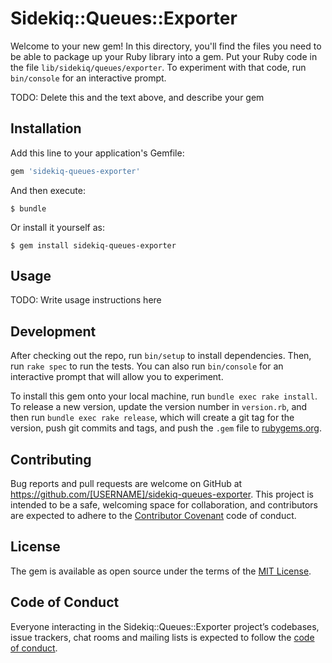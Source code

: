 # Sidekiq::Queues::Exporter

Welcome to your new gem! In this directory, you'll find the files you need to be able to package up your Ruby library into a gem. Put your Ruby code in the file `lib/sidekiq/queues/exporter`. To experiment with that code, run `bin/console` for an interactive prompt.

TODO: Delete this and the text above, and describe your gem

## Installation

Add this line to your application's Gemfile:

```ruby
gem 'sidekiq-queues-exporter'
```

And then execute:

    $ bundle

Or install it yourself as:

    $ gem install sidekiq-queues-exporter

## Usage

TODO: Write usage instructions here

## Development

After checking out the repo, run `bin/setup` to install dependencies. Then, run `rake spec` to run the tests. You can also run `bin/console` for an interactive prompt that will allow you to experiment.

To install this gem onto your local machine, run `bundle exec rake install`. To release a new version, update the version number in `version.rb`, and then run `bundle exec rake release`, which will create a git tag for the version, push git commits and tags, and push the `.gem` file to [rubygems.org](https://rubygems.org).

## Contributing

Bug reports and pull requests are welcome on GitHub at https://github.com/[USERNAME]/sidekiq-queues-exporter. This project is intended to be a safe, welcoming space for collaboration, and contributors are expected to adhere to the [Contributor Covenant](http://contributor-covenant.org) code of conduct.

## License

The gem is available as open source under the terms of the [MIT License](https://opensource.org/licenses/MIT).

## Code of Conduct

Everyone interacting in the Sidekiq::Queues::Exporter project’s codebases, issue trackers, chat rooms and mailing lists is expected to follow the [code of conduct](https://github.com/[USERNAME]/sidekiq-queues-exporter/blob/master/CODE_OF_CONDUCT.md).

